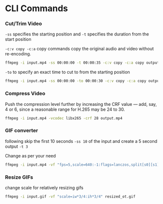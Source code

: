 # CLI Commands

### Cut/Trim Video
`-ss` specifies the starting position and `-t` specifies the duration from the start position

`-c:v copy -c:a` copy commands copy the original audio and video without re-encoding.

```bash
ffmpeg -i input.mp4 -ss 00:00:00 -t 00:00:35 -c:v copy -c:a copy output.mp4
```

`-to` to specify an exact time to cut to from the starting position

```bash
ffmpeg -i input.mp4 -ss 00:00:00 -to 00:00:30 -c:v copy -c:a copy output.mp4
```

### Compress Video
Push the compression level further by increasing the CRF value — add, say, 4 or 6, since a reasonable range for H.265 may be 24 to 30. 

```bash
ffmpeg -i input.mp4 -vcodec libx265 -crf 28 output.mp4
```

### GIF converter

following skip the first 10 seconds `-ss 10` of the input and create a 5 second output `-t 3`

Change as per your need
```bash
ffmpeg -i input.mp4 -vf "fps=5,scale=640:-1:flags=lanczos,split[s0][s1];[s0]palettegen[p];[s1][p]paletteuse" -loop 0 output.gif
```

### Resize GIFs
change scale for relatively resizing gifs
```bash
ffmpeg -i input.gif -vf "scale=iw*3/4:ih*3/4" resized_ot.gif
```